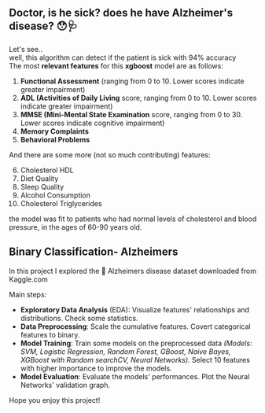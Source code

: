 ## Doctor, is he sick? does he have Alzheimer's disease? 😯🩺 <br>
Let's see.. <br> 
well, this algorithm can detect if the patient is sick with 94% accuracy <br>
The most **relevant features** for this **xgboost** model are as follows:
1. **Functional Assessment** (ranging from 0 to 10. Lower scores indicate greater impairment)
2. **ADL (Activities of Daily Living** score, ranging from 0 to 10. Lower scores indicate greater impairment)
3. **MMSE (Mini-Mental State Examination** score, ranging from 0 to 30. Lower scores indicate cognitive impairment)
4. **Memory Complaints**
5. **Behavioral Problems**

And there are some more (not so much contributing) features:  

6. Cholesterol HDL
7. Diet Quality
8. Sleep Quality
9. Alcohol Consumption
10. Cholesterol Triglycerides

the model was fit to patients who had normal levels of cholesterol and blood pressure, in the ages of 60-90 years old.

## Binary Classification- Alzheimers
In this project I explored the 🧠 Alzheimers disease dataset downloaded from Kaggle.com


Main steps:

- **Exploratory Data Analysis** (EDA): Visualize features' relationships and distributions. Check some statistics.
- **Data Preprocessing**: Scale the cumulative features. Covert categorical features to binary.
- **Model Training**: Train some models on the preprocessed data *(Models: SVM, Logistic Regression, Random Forest, GBoost, Naive Bayes, XGBoost with Random searchCV, Neural Networks).* Select 10 features with higher importance to improve the models. 
- **Model Evaluation**: Evaluate the models' performances. Plot the Neural Networks' validation graph.


Hope you enjoy this project! 
